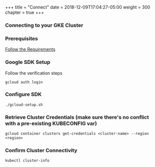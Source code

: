 +++
title = "Connect"
date = 2018-12-09T17:04:27-05:00
weight = 300
chapter = true
+++

### Connecting to your GKE Cluster ###


### Prerequisites ###

[Follow the Requirements](/00-introduction/requirements)

### Google SDK Setup ###
Follow the verification steps
```
gcloud auth login
```

### Configure SDK ###
```
./gcloud-setup.sh
```

### Retrieve Cluster Credentials (make sure there's no conflict with a pre-existing KUBECONFIG var) ###
```
gcloud container clusters get-credentials <cluster-name> --region <region>
```

### Confirm Cluster Connectivity ###
```
kubectl cluster-info
```
